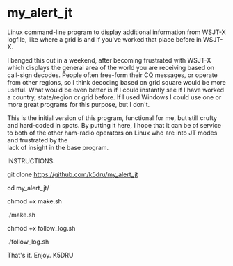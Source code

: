 # my_alert_jt
Linux command-line program to display additional information from WSJT-X logfile, 
like where a grid is and if you've worked that place before in WSJT-X.

I banged this out in a weekend, after becoming frustrated with WSJT-X which displays 
the general area of the world you are receiving based on call-sign decodes. People 
often free-form their CQ messages, or operate from other regions, so I think decoding 
based on grid square would be more useful. What would be even better is if I could 
instantly see if I have worked a country, state/region or grid before. If I used 
Windows I could use one or more great programs for this purpose, but I don't.

This is the initial version of this program, functional for me, but still crufty and 
hard-coded in spots. By putting it here, I hope that it can be of service to both of
the other ham-radio operators on Linux who are into JT modes and frustrated by the   
lack of insight in the base program.  

INSTRUCTIONS:

git clone https://github.com/k5dru/my_alert_jt

cd my_alert_jt/

chmod +x make.sh 

./make.sh 

chmod +x follow_log.sh 

./follow_log.sh
  
That's it.  Enjoy.  K5DRU
